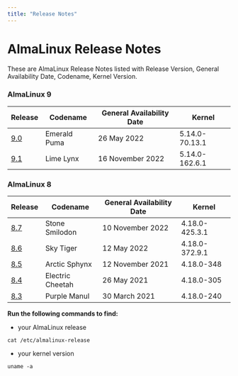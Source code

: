 ```yaml
---
title: "Release Notes"
---
```


# AlmaLinux Release Notes

These are AlmaLinux Release Notes listed with Release Version, General Availability Date, Codename, Kernel Version.

### AlmaLinux 9

| Release | Codename | General Availability Date | Kernel |
|---|---|---|---|
| [9.0](/release-notes/9.0) | Emerald Puma | 26 May 2022 | 5.14.0-70.13.1 |
| [9.1](/release-notes/9.1) | Lime Lynx | 16 November 2022 | 5.14.0-162.6.1 |

### AlmaLinux 8

| Release | Codename | General Availability Date | Kernel |
|---|---|---|---|
| [8.7](/release-notes/8.7) | Stone Smilodon | 10 November 2022 | 4.18.0-425.3.1 |
| [8.6](/release-notes/8.6) | Sky Tiger | 12 May 2022|4.18.0-372.9.1 |
| [8.5](/release-notes/8.5) | Arctic Sphynx | 12 November 2021|4.18.0-348 |
| [8.4](/release-notes/8.4) | Electric Cheetah | 26 May 2021 | 4.18.0-305 |
| [8.3](/release-notes/8.3) | Purple Manul | 30 March 2021 | 4.18.0-240 |

**Run the following commands to find:**
* your AlmaLinux release

```
cat /etc/almalinux-release
```

* your kernel version

```
uname -a
```
